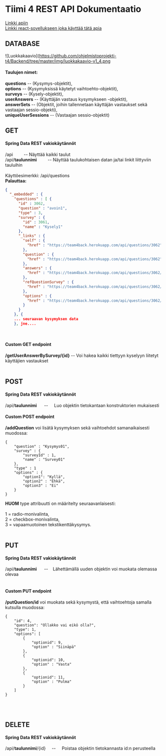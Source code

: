 # Tiimi 4 REST API Dokumentaatio

[Linkki apiin](https://team4back.herokuapp.com/api/)<br>
[Linkki react-sovellukseen joka käyttää tätä apia](https://team4front.herokuapp.com/)

## DATABASE
![Luokkakaavio](https://github.com/ohjelmistoprojekti-t4/Backend/tree/master/img/luokkakaavio-v1_4.png

#### Taulujen nimet:
**questions** -- (Kysymys-objektit),<br>
**options** -- (Kysymyksissä käytetyt vaihtoehto-objektit),<br> 
**surveys** -- (Kysely-objektit),<br> 
**userAnswers** -- (Käyttäjän vastaus kysymykseen -objektit),<br>
**answerSets** -- (Objektit, joihin tallennetaan käyttäjän vastaukset sekä vastaajan sessio-objekti),<br> 
**uniqueUserSessions** -- (Vastaajan sessio-objektit)<br>

## GET
#### Spring Data REST vakiokäytännöt
/api&nbsp;&nbsp;&nbsp;&nbsp;&nbsp;&nbsp;&nbsp;&nbsp; -- Näyttää kaikki taulut<br>
/api/**taulunnimi**&nbsp;&nbsp;&nbsp;&nbsp;&nbsp;&nbsp;&nbsp;&nbsp; -- Näyttää taulukohtaisen datan ja/tai linkit liittyviin tauluihin<br><br>
Käyttöesimerkki: /api/questions<br>
**Palauttaa:**<br>
```json
{
  "_embedded" : {
    "questions" : [ {
      "id" : 3062,
      "question" : "avoin1",
      "type" : 3,
      "survey" : {
        "id" : 3061,
        "name" : "Kysely1"
      },
      "_links" : {
        "self" : {
          "href" : "https://team4back.herokuapp.com/api/questions/3062"
        },
        "question" : {
          "href" : "https://team4back.herokuapp.com/api/questions/3062"
        },
        "answers" : {
          "href" : "https://team4back.herokuapp.com/api/questions/3062/answers"
        },
        "refQuestionSurvey" : {
          "href" : "https://team4back.herokuapp.com/api/questions/3062/refQuestionSurvey"
        },
        "options" : {
          "href" : "https://team4back.herokuapp.com/api/questions/3062/options"
        }
      }
    }, {
    ... seuraavan kysymyksen data 
    }, jne....
```
<br>
    
#### Custom GET endpoint
**/getUserAnswerBySurvey/{id}** -- 
Voi hakea kaikki tiettyyn kyselyyn liitetyt käyttäjien vastaukset<br><br>

    

## POST
#### Spring Data REST vakiokäytännöt
/api/**taulunnimi** &nbsp;&nbsp;&nbsp;&nbsp; --&nbsp;&nbsp;&nbsp;&nbsp; Luo objektin tietokantaan konstruktorien mukaisesti<br>
#### Custom POST endpoint

**/addQuestion** voi lisätä kysymyksen sekä vaihtoehdot samanaikaisesti muodossa:<br>
```
{
	"question" : "Kysymys01",
	"survey" : {
		"surveyId" : 1,
		"name" : "Survey01"
	},
	"type" : 1
	"options" : {
		"option1": "Kyllä",
		"option2" : "Ehkä",
		"option3" : "Ei"
	}
}
```

**HUOM** type attribuutti on määritelty seuraavanlaisesti:<br><br>
1 = radio-monivalinta,<br>
2 = checkbox-monivalinta,<br>
3 = vapaamuotoinen tekstikenttäkysymys.
<br><br>

## PUT
#### Spring Data REST vakiokäytännöt
/api/**taulunnimi** &nbsp;&nbsp;&nbsp;&nbsp; --&nbsp;&nbsp;&nbsp;&nbsp;Lähettämällä uuden objektin voi muokata olemassa olevaa<br><br>
#### Custom PUT endpoint
**/putQuestion/id** voi muokata sekä kysymystä, että vaihtoehtoja samalla kutsulla muodossa:<br>
```
{
    "id": 4,
    "question": "Ollakko vai eikö olla?",
    "type": 1,
	"options": [
		{
			"optionid": 9,
			"option" : "Siinäpä"
		},
		{
			"optionid": 10,
			"option" : "Vasta"
		},
		{
			"optionid": 11,
			"option" : "Pulma"
		}
	]
}
```
<br><br>

## DELETE
#### Spring Data REST vakiokäytännöt
/api/**taulunnimi**/{id}&nbsp;&nbsp;&nbsp;&nbsp; --&nbsp;&nbsp;&nbsp;&nbsp; Poistaa objektin tietokannasta id:n perusteella<br><br>


##
